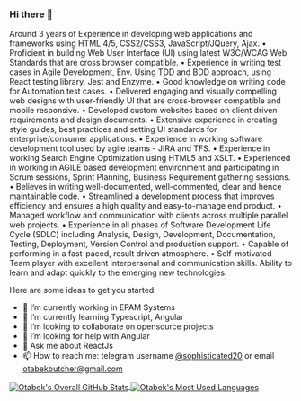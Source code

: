 ### Hi there 👋
Around 3 years of Experience in developing web applications and frameworks using HTML 4/5, CSS2/CSS3, JavaScript/JQuery, Ajax.
• Proficient in building Web User Interface (UI) using latest W3C/WCAG Web Standards that are cross browser compatible.
• Experience in writing test cases in Agile Development, Env. Using TDD and BDD approach, using React testing library, Jest and Enzyme.
• Good knowledge on writing code for Automation test cases.
• Delivered engaging and visually compelling web designs with user-friendly UI that are cross-browser compatible and mobile responsive.
• Developed custom websites based on client driven requirements and design documents.
• Extensive experience in creating style guides, best practices and setting UI standards for enterprise/consumer applications.
• Experience in working software development tool used by agile teams - JIRA and TFS.
• Experience in working Search Engine Optimization using HTML5 and XSLT.
• Experienced in working in AGILE based development environment and participating in Scrum sessions, Sprint Planning, Business Requirement gathering sessions. 
• Believes in writing well-documented, well-commented, clear and hence maintainable code.
• Streamlined a development process that improves efficiency and ensures a high quality and easy-to-manage end product.
• Managed workflow and communication with clients across multiple parallel web projects.
• Experience in all phases of Software Development Life Cycle (SDLC) including Analysis, Design, Development, Documentation, Testing, Deployment, Version Control and production support.
• Capable of performing in a fast-paced, result driven atmosphere.
• Self-motivated Team player with excellent interpersonal and communication skills. Ability to learn and adapt quickly to the emerging new technologies.

Here are some ideas to get you started:
- 🔭 I’m currently working in EPAM Systems
- 🌱 I’m currently learning Typescript, Angular
- 👯 I’m looking to collaborate on opensource projects
- 🤔 I’m looking for help with Angular
- 💬 Ask me about ReactJs
- 📫 How to reach me: telegram username <a href="https://t.me/sophisticated20">@sophisticated20</a> or email otabekbutcher@gmail.com


<a href="#">
  <img align="center" alt="Otabek's Overall GitHub Stats" src="https://github-readme-stats.vercel.app/api?username=u1810291&count_private=true&hide_border=true&show_icons=true&title_color=fff&icon_color=fff&text_color=fff&bg_color=000000" />
</a>

<a href="#">
  <img align="center" alt="Otabek's Most Used Languages" src="https://github-readme-stats.vercel.app/api/top-langs/?username=u1810291&layout=compact&langs_count=20&hide_border=true&show_icons=true&title_color=fff&icon_color=fff&text_color=fff&bg_color=000000" />
</a>
